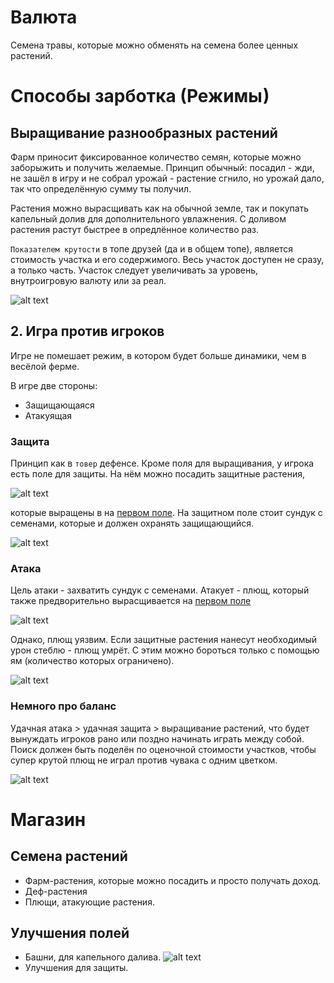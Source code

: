 # Валюта

Семена травы, которые можно обменять на семена более ценных растений.

# Способы зарботка (Режимы)

## Выращивание разнообразных растений

Фарм приносит фиксированное количество семян, которые можно заборыжить и получить желаемые. Принцип обычный: посадил - жди, не зашёл в игру и не собрал урожай - растение сгнило, но урожай дало, так что определённую сумму ты получил.

Растения можно вырасщивать как на обычной земле, так и покупать капельный долив для дополнительного увлажнения. С доливом растения растут быстрее в опредлённое количество раз. 

`Показателем крутости` в топе друзей (да и в общем топе), является стоимость участка и его содержимого. Весь участок доступен не сразу, а только часть. Участок следует увеличивать за уровень, внутроигровую валюту или за реал.

![alt text](https://github.com/kzagorulko/concepts/blob/master/vir.png)

## 2. Игра против игроков

Игре не помешает режим, в котором будет больше динамики, чем в весёлой ферме. 

В игре две стороны:
- Защищающаяся 
- Атакуящая

### Защита

Принцип как в `товер` дефенсе. Кроме поля для выращивания, у игрока есть поле для защиты. На нём можно посадить защитные растения,

![alt text](https://github.com/kzagorulko/concepts/blob/master/def.png)

которые выращены в на [первом поле](#выращивание-разнообразных-растений). На защитном поле стоит сундук с семенами, которые и должен охранять защищающийся.

![alt text](https://github.com/kzagorulko/concepts/blob/master/box.png)

### Атака

Цель атаки - захватить сундук с семенами. Атакует - плющ, который также предворительно вырасщивается на [первом поле](#выращивание-разнообразных-растений)

![alt text](https://github.com/kzagorulko/concepts/blob/master/plush.png)

Однако, плющ уязвим. Если защитные растения нанесут необходимый урон стеблю - плющ умрёт. С этим можно бороться только с помощью ям (количество которых ограничено).

![alt text](https://github.com/kzagorulko/concepts/blob/master/pit.png)

### Немного про баланс

Удачная атака > удачная защита > выращивание растений, что будет вынуждать игроков рано или поздно начинать играть между собой. Поиск должен быть поделён по оценочной стоимости участков, чтобы супер крутой плющ не играл против чувака с одним цветком. 

![alt text](https://github.com/kzagorulko/concepts/blob/master/attack:def.png)

# Магазин

## Семена растений

- Фарм-растения, которые можно посадить и просто получать доход.
- Деф-растения
- Плющи, атакующие растения.

## Улучшения полей

- Башни, для капельного далива.
![alt text](https://github.com/kzagorulko/concepts/blob/master/doliv.png)
- Улучшения для защиты.

